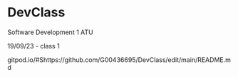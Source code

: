 # DevClass
Software Development 1 ATU

19/09/23 - class 1


gitpod.io/#Shttps://github.com/G00436695/DevClass/edit/main/README.md
